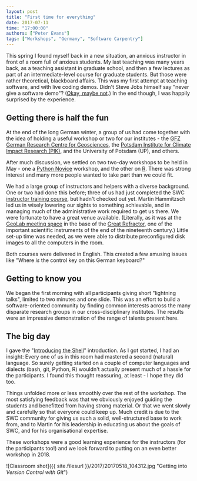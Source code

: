 ```yaml
---
layout: post
title: "First time for everything"
date: 2017-07-11
time: "17:00:00"
authors: ["Peter Evans"]
tags: ["Workshops", "Germany", "Software Carpentry"]
---
```


This spring I found myself back in a new situation, an anxious instructor in front of a room full of anxious students.
My last teaching was many years back, as a teaching assistant in graduate school, and then a few lectures as part of an intermediate-level course for graduate students.
But those were rather theoretical, blackboard affairs.
This was my first attempt at teaching software, and with live coding demos.
Didn't Steve Jobs himself say "never give a software demo"?
([Okay, maybe not](https://www.quora.com/Did-Steve-Jobs-ever-give-a-demo-that-flopped).)
In the end though, I was happily surprised by the experience.

## Getting there is half the fun

At the end of the long German winter, a group of us had come together with the idea of holding a useful workshop or two for our institutes - the [GFZ German Research Centre for Geosciences](http://gfz-potsdam.de), the [Potsdam Institute for Climate Impact Research (PIK)](http://pik-potsdam.de), and the University of Potsdam (UP), and others.

After much discussion, we settled on two two-day workshops to be held in May - one a [Python Novice](https://swc-bb.github.io/2017-05-15-GFZ/) workshop, and the other on [R](https://swc-bb.github.io/2017-05-17-GFZ/).
There was strong interest and many more people wanted to take part
than we could fit.

We had a large group of instructors and helpers with a diverse background.
One or two had done this before; three of us had just completed the SWC [instructor training course](http://swcarpentry.github.io/instructor-training/), but hadn't checked out yet.
Martin Hammitzsch led us in wisely lowering our sights to something achievable, and in managing much of the administrative work required to get us there.
We were fortunate to have a great venue available.
(Literally, as it was at the [GeoLab meeting space](http://www.gfz-potsdam.de/en/centre/education-and-training/training-center-geolab/)
in the base of the [Great Refractor](http://www.aip.de/en/press/gf-et/gf-et/GF),
one of the important scientific instruments of the end of the nineteenth century.)
Little set-up time was needed, as we were able to distribute
preconfigured disk images to all the computers in the room.

Both courses were delivered in English. This created a few amusing issues
like "Where *is* the control key on this German keyboard?"

## Getting to know you
We began the first morning with all participants giving short
"lightning talks", limited to two minutes and one slide.
This was an effort to build a software-oriented community by finding
common interests across the many disparate research groups in our
cross-disciplinary institutes.
The results were an impressive demonstration of the range of talents present here.

## The big day
I gave the "[Introducing the Shell](http://swcarpentry.github.io/shell-novice/01-intro/)" introduction.
As I got started, I had an insight: Every one of us in this room had mastered a second (natural) language.
So surely getting started on a couple of computer languages and dialects (bash, git, Python, R) wouldn't actually present much of a hassle for the participants.
I found this thought reassuring, at least - I hope they did too.

Things unfolded more or less smoothly over the rest of the workshop.
The most satisfying feedback was that we obviously enjoyed guiding the students and benefitted from having strong material.
Or that we went slowly and carefully so that everyone could keep up.
Much credit is due to the SWC community for giving us such a solid, well-structured base to work from, and to Martin for his leadership in educating us about the goals of SWC, and for his organisational expertise.

These workshops were a good learning experience for the instructors (for the participants too!) and we look forward to putting on an even better workshop in 2018.

![Classroom shot]({{ site.filesurl }}/2017/20170518_104312.jpg "Getting into _Version Control with Git_")
